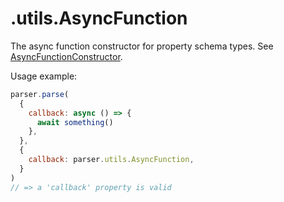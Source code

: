 # .utils.AsyncFunction

The async function constructor for property schema types. See [AsyncFunctionConstructor](../types/async-function-constructor.md).

Usage example:

```javascript
parser.parse(
  {
    callback: async () => {
      await something()
    },
  },
  {
    callback: parser.utils.AsyncFunction,
  }
)
// => a 'callback' property is valid
```
